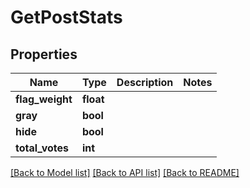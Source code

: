 # GetPostStats

## Properties
Name | Type | Description | Notes
------------ | ------------- | ------------- | -------------
**flag_weight** | **float** |  | 
**gray** | **bool** |  | 
**hide** | **bool** |  | 
**total_votes** | **int** |  | 

[[Back to Model list]](../README.md#documentation-for-models) [[Back to API list]](../README.md#documentation-for-api-endpoints) [[Back to README]](../README.md)


